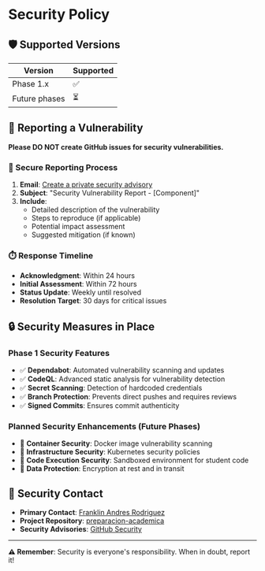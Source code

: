 # Security Policy

## 🛡️ Supported Versions

| Version | Supported |
| ------- | --------- |
| Phase 1.x | ✅ |
| Future phases | ⏳ |

## 🚨 Reporting a Vulnerability

**Please DO NOT create GitHub issues for security vulnerabilities.**

### 📧 Secure Reporting Process

1. **Email**: [Create a private security advisory](https://github.com/Franklin-Andres-Rodriguez/preparacion-academica/security/advisories/new)
2. **Subject**: "Security Vulnerability Report - [Component]"
3. **Include**:
   - Detailed description of the vulnerability
   - Steps to reproduce (if applicable)
   - Potential impact assessment
   - Suggested mitigation (if known)

### ⏱️ Response Timeline

- **Acknowledgment**: Within 24 hours
- **Initial Assessment**: Within 72 hours  
- **Status Update**: Weekly until resolved
- **Resolution Target**: 30 days for critical issues

## 🔒 Security Measures in Place

### **Phase 1 Security Features**
- ✅ **Dependabot**: Automated vulnerability scanning and updates
- ✅ **CodeQL**: Advanced static analysis for vulnerability detection
- ✅ **Secret Scanning**: Detection of hardcoded credentials
- ✅ **Branch Protection**: Prevents direct pushes and requires reviews
- ✅ **Signed Commits**: Ensures commit authenticity

### **Planned Security Enhancements** (Future Phases)
- 🔄 **Container Security**: Docker image vulnerability scanning
- 🔄 **Infrastructure Security**: Kubernetes security policies
- 🔄 **Code Execution Security**: Sandboxed environment for student code
- 🔄 **Data Protection**: Encryption at rest and in transit

## 🤝 Security Contact

- **Primary Contact**: [Franklin Andres Rodriguez](https://github.com/Franklin-Andres-Rodriguez)
- **Project Repository**: [preparacion-academica](https://github.com/Franklin-Andres-Rodriguez/preparacion-academica)
- **Security Advisories**: [GitHub Security](https://github.com/Franklin-Andres-Rodriguez/preparacion-academica/security)

---

**⚠️ Remember**: Security is everyone's responsibility. When in doubt, report it!